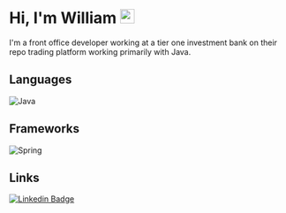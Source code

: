 
# Hi, I'm William <img src="https://media.giphy.com/media/hvRJCLFzcasrR4ia7z/giphy.gif" width="26px">

I'm a front office developer working at a tier one investment bank on their repo trading platform working primarily with Java.

## Languages

![Java](https://img.shields.io/badge/Java-ED8B00?style=for-the-badge&logo=java&logoColor=white)

## Frameworks

![Spring](https://img.shields.io/badge/Spring-6DB33F?style=for-the-badge&logo=spring&logoColor=white)

## Links

[![Linkedin Badge](https://img.shields.io/badge/LinkedIn-0077B5?style=for-the-badge&logo=linkedin&logoColor=white/)](https://www.linkedin.com/in/william-taylor/) 